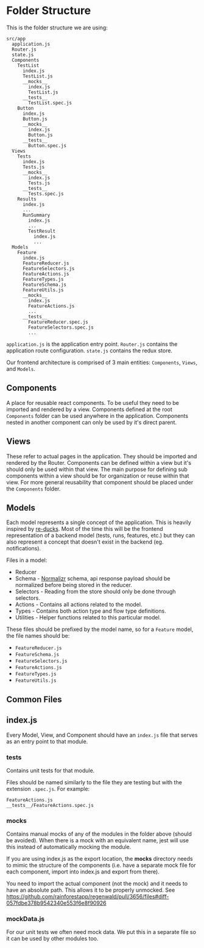 # Folder Structure


This is the folder structure we are using:

```
src/app
  application.js
  Router.js
  state.js
  Components
    TestList
      index.js
      TestList.js
      __mocks__
        index.js
        TestList.js
      __tests__
        TestList.spec.js
    Button
      index.js
      Button.js
      __mocks__
        index.js
        Button.js
      __tests__
        Button.spec.js
  Views
    Tests
      index.js
      Tests.js
      __mocks__
        index.js
        Tests.js
      __tests__
        Tests.spec.js
    Results
      index.js
      ...
      RunSummary
        index.js
        ...
        TestResult
          index.js
          ...
  Models
    Feature
      index.js
      FeatureReducer.js
      FeatureSelectors.js
      FeatureActions.js
      FeatureTypes.js
      FeatureSchema.js
      FeatureUtils.js
      __mocks__
        index.js
        FeatureActions.js
        ...
      __tests__
        FeatureReducer.spec.js
        FeatureSelectors.spec.js
        ...
```

`application.js` is the application entry point.
`Router.js` contains the application route configuration.
`state.js` contains the redux store.

Our frontend architecture is comprised of 3 main entities: `Components`, `Views`, and `Models`.

## Components

A place for reusable react components. To be useful they need to be imported and rendered by a view. Components defined at the root `Components` folder can be used anywhere in the application. Components nested in another component can only be used by it's direct parent.

## Views

These refer to actual pages in the application. They should be imported and rendered by the Router. Components can be defined within a view but it's should only be used within that view. The main purpose for defining sub components within a view should be for organization or reuse within that view. For more general reusability that component should be placed under the `Components` folder.

## Models

Each model represents a single concept of the application. This is heavily inspired by [re-ducks](https://github.com/alexnm/re-ducks). Most of the time this will be the frontend representation of a backend model (tests, runs, features, etc.) but they can also represent a concept that doesn't exist in the backend (eg. notifications).

Files in a model:
- Reducer
- Schema - [Normalizr](https://github.com/gaearon/normalizr) schema, api response payload should be normalized before being stored in the reducer.
- Selectors - Reading from the store should only be done through selectors.
- Actions - Contains all actions related to the model.
- Types - Contains both action type and flow type definitions.
- Utilities - Helper functions related to this particular model.

These files should be prefixed by the model name, so for a `Feature` model, the file names should be:
- `FeatureReducer.js`
- `FeatureSchema.js`
- `FeatureSelectors.js`
- `FeatureActions.js`
- `FeatureTypes.js`
- `FeatureUtils.js`

## Common Files

## index.js
Every Model, View, and Component should have an `index.js` file that serves as an entry point to that module.

### __tests__
Contains unit tests for that module.

Files should be named similarly to the file they are testing but with the extension `.spec.js`. For example:

```
FeatureActions.js
__tests__/FeatureActions.spec.js
```

### __mocks__
Contains manual mocks of any of the modules in the folder above (should be avoided). When there is a mock with an equivalent name, jest will use this instead of automatically mocking the module.

If you are using index.js as the export location, the __mocks__ directory needs to mimic the structure of the components (i.e. have a separate mock file for each component, import into index.js and export from there).

You need to import the actual component (not the mock) and it needs to have an absolute path. This allows it to be properly unmocked. See https://github.com/rainforestapp/regenwald/pull/3656/files#diff-057fdbe378b9542340e553f6e8f90926

### mockData.js
For our unit tests we often need mock data. We put this in a separate file so it can be used by other modules too.
